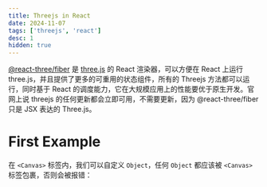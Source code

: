 ```yaml
---
title: Threejs in React
date: 2024-11-07
tags: ['threejs', 'react']
desc: 1
hidden: true
---
```


[@react-three/fiber](https://github.com/pmndrs/react-three-fiber) 是 [three.js](https://github.com/mrdoob/three.js) 的 React 渲染器，可以方便在 React 上运行 three.js，并且提供了更多的可重用的状态组件，所有的 Threejs 方法都可以运行，同时基于 React 的调度能力，它在大规模应用上的性能要优于原生开发。官网上说 threejs 的任何更新都会立即可用，不需要更新，因为 @react-three/fiber 只是 JSX 表达的 Three.js。

# First Example

在 `<Canvas>` 标签内，我们可以自定义 `Object`，任何 `Object` 都应该被 `<Canvas>` 标签包裹，否则会被报错：

```jsx Playground='three/ThreeFirstScene'

```

